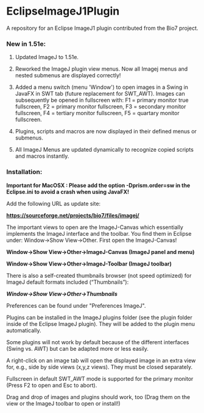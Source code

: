 # EclipseImageJ1Plugin
A repository for an Eclipse ImageJ1 plugin contributed from the Bio7 project.

### New in 1.51e:

1. Updated ImageJ to 1.51e.

2. Reworked the ImageJ plugin view menus. Now all Imagej menus and nested submenus are displayed correctly!

3. Added a menu switch (menu 'Window') to open images in a Swing in JavaFX in SWT tab (future replacement for SWT_AWT). Images can subsequently be opened in fullscreen with: F1 = primary monitor true fullscreen, F2 = primary monitor fullscreen, F3 = secondary monitor fullscreen, F4 = tertiary monitor fullscreen, F5 = quartary monitor fullscreen.

4. Plugins, scripts and macros are now displayed in their defined menus or submenus.

5. All ImageJ Menus are updated dynamically to recognize copied scripts and macros instantly.

### Installation:

**Important for MacOSX : Please add the option -Dprism.order=sw in the Eclipse.ini to avoid a crash when using JavaFX!**

Add the following URL as update site: 

**https://sourceforge.net/projects/bio7/files/imagej/**

The important views to open are the ImageJ-Canvas which essentially implements the ImageJ interface and the toolbar. You find them in Eclipse under: Window->Show View->Other. First open the ImageJ-Canvas!

**Window->Show View->Other->ImageJ-Canvas (ImageJ panel and menu)**

**Window->Show View->Other->ImageJ-Toolbar (ImageJ toolbar)**

There is also a self-created thumbnails browser (not speed optimized) for ImageJ default formats included (“Thumbnails”):

***Window->Show View->Other->Thumbnails***

Preferences can be found under "Preferences ImageJ".

Plugins can be installed in the ImageJ plugins folder (see the plugin folder inside of the Eclipse ImageJ plugin). They will be added to the plugin menu automatically.

Some plugins will not work by default because of the different interfaces (Swing vs. AWT) but can be adapted more or less easily.

A right-click on an image tab will open the displayed image in an extra view for, e.g., side by side views (x,y,z views). They must be closed separately. 

Fullscreen in default SWT_AWT mode is supported for the primary monitor (Press F2 to open and Esc to abort).

Drag and drop of images and plugins should work, too (Drag them on the view or the ImageJ toolbar to open or install!)
